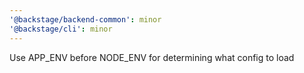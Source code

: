 ```yaml
---
'@backstage/backend-common': minor
'@backstage/cli': minor
---
```


Use APP_ENV before NODE_ENV for determining what config to load
